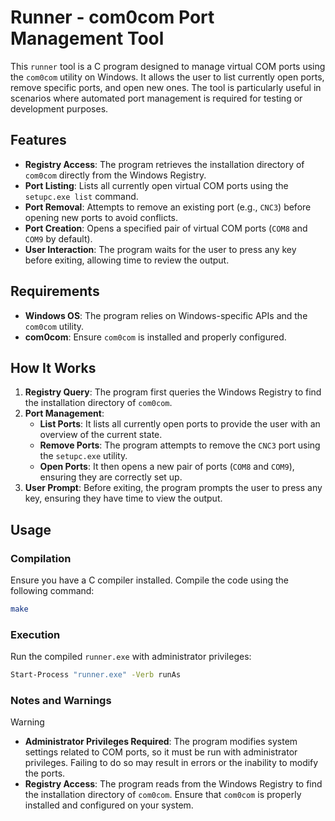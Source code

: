 # Runner - com0com Port Management Tool

This `runner` tool is a C program designed to manage virtual COM ports using the `com0com` utility on Windows. It allows the user to list currently open ports, remove specific ports, and open new ones. The tool is particularly useful in scenarios where automated port management is required for testing or development purposes.

## Features

- **Registry Access**: The program retrieves the installation directory of `com0com` directly from the Windows Registry.
- **Port Listing**: Lists all currently open virtual COM ports using the `setupc.exe list` command.
- **Port Removal**: Attempts to remove an existing port (e.g., `CNC3`) before opening new ports to avoid conflicts.
- **Port Creation**: Opens a specified pair of virtual COM ports (`COM8` and `COM9` by default).
- **User Interaction**: The program waits for the user to press any key before exiting, allowing time to review the output.

## Requirements

- **Windows OS**: The program relies on Windows-specific APIs and the `com0com` utility.
- **com0com**: Ensure `com0com` is installed and properly configured.

## How It Works

1. **Registry Query**: The program first queries the Windows Registry to find the installation directory of `com0com`.
2. **Port Management**:
   - **List Ports**: It lists all currently open ports to provide the user with an overview of the current state.
   - **Remove Ports**: The program attempts to remove the `CNC3` port using the `setupc.exe` utility.
   - **Open Ports**: It then opens a new pair of ports (`COM8` and `COM9`), ensuring they are correctly set up.
3. **User Prompt**: Before exiting, the program prompts the user to press any key, ensuring they have time to view the output.

## Usage

### Compilation

Ensure you have a C compiler installed. Compile the code using the following command:

```sh
make
```

### Execution

Run the compiled `runner.exe` with administrator privileges:

```sh
Start-Process "runner.exe" -Verb runAs
```

### Notes and Warnings
> [!WARNING]
> - **Administrator Privileges Required**: The program modifies system settings related to COM ports, so it must be run with administrator privileges. Failing to do so may result in errors or the inability to modify the ports.
> - **Registry Access**: The program reads from the Windows Registry to find the installation directory of `com0com`. Ensure that `com0com` is properly installed and configured on your system.
